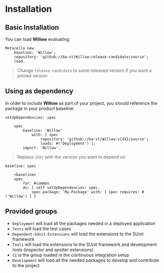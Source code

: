 # Installation

## Basic Installation

You can load **Willow** evaluating:
```smalltalk
Metacello new
	baseline: 'Willow';
	repository: 'github://ba-st/Willow:release-candidate/source';
	load.
```
>  Change `release-candidate` to some released version if you want a pinned version

## Using as dependency

In order to include **Willow** as part of your project, you should reference the package in your product baseline:

```smalltalk
setUpDependencies: spec

	spec
		baseline: 'Willow'
			with: [ spec
				repository: 'github://ba-st/Willow:v{XX}/source';
				loads: #('Deployment') ];
		import: 'Willow'.
```
> Replace `{XX}` with the version you want to depend on

```smalltalk
baseline: spec

	<baseline>
	spec
		for: #common
		do: [ self setUpDependencies: spec.
			spec package: 'My-Package' with: [ spec requires: #('Willow') ] ]
```

## Provided groups

- `Deployment` will load all the packages needed in a deployed application
- `Tests` will load the test cases
- `Dependent-SUnit-Extensions` will load the extensions to the SUnit framework
- `Tools` will load the extensions to the SUnit framework and development tools (inspector and spotter extensions)
- `CI` is the group loaded in the continuous integration setup
- `Development` will load all the needed packages to develop and contribute to the project
